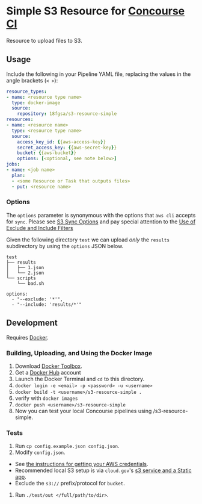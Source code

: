 # Simple S3 Resource for [Concourse CI](http://concourse.ci)

Resource to upload files to S3.

## Usage

Include the following in your Pipeline YAML file, replacing the values in the angle brackets (`< >`):

```yaml
resource_types:
- name: <resource type name>
  type: docker-image
  source:
    repository: 18fgsa/s3-resource-simple
resources:
- name: <resource name>
  type: <resource type name>
  source:
    access_key_id: {{aws-access-key}}
    secret_access_key: {{aws-secret-key}}
    bucket: {{aws-bucket}}
    options: [<optional, see note below>]
jobs:
- name: <job name>
  plan:
  - <some Resource or Task that outputs files>
  - put: <resource name>
```

### Options
The `options` parameter is synonymous with the options that `aws cli` accepts for `sync`. Please see [S3 Sync Options](http://docs.aws.amazon.com/cli/latest/reference/s3/sync.html#options) and pay special attention to the [Use of Exclude and Include Filters](http://docs.aws.amazon.com/cli/latest/reference/s3/index.html#use-of-exclude-and-include-filters)

Given the following directory `test` we can upload _only_ the `results` subdirectory by using the `options` JSON below.

```
test
├── results
│   ├── 1.json
│   └── 2.json
└── scripts
    └── bad.sh
```
```
options:
  - "--exclude: '*'",
  - "--include: 'results/*'"
```

## Development

Requires [Docker](https://www.docker.com/).

### Building, Uploading, and Using the Docker Image
1. Download [Docker Toolbox](https://www.docker.com/products/docker-toolbox).
1. Get a [Docker Hub](https://www.dockerhub.com) account
1. Launch the Docker Terminal and `cd` to this directory.
1. `docker login -e <email> -p <password> -u <username>`
1. `docker build -t <username>/s3-resource-simple .`
1. verify with `docker images`
1. `docker push <username>/s3-resource-simple`
1. Now you can test your local Concourse pipelines using <username>/s3-resource-simple.


### Tests
1. Run `cp config.example.json config.json`.
1. Modify `config.json`.
  * See [the instructions for getting your AWS credentials](http://docs.aws.amazon.com/cli/latest/userguide/cli-chap-getting-set-up.html#cli-signup).
  * Recommended local S3 setup is via `cloud.gov`'s [s3 service and a Static app](https://docs.cloud.gov/apps/s3/).
  * Exclude the `s3://` prefix/protocol for `bucket`.

1. Run `./test/out </full/path/to/dir>`.

